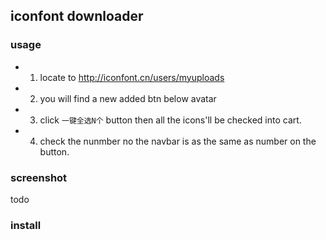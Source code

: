 iconfont downloader
---

### usage

- 1. locate to http://iconfont.cn/users/myuploads

- 2. you will find a new added btn below avatar

- 3. click `一键全选N个` button then all the icons'll be checked into cart.

- 4. check the nunmber no the navbar is as the same as number on the button.



### screenshot

todo


### install







